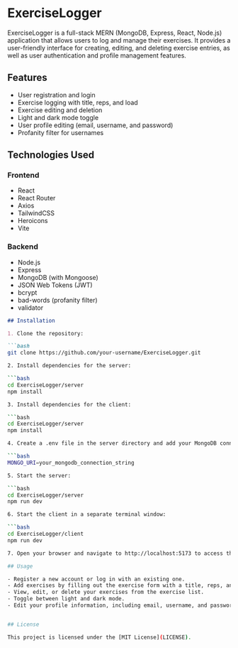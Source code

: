 # ExerciseLogger

ExerciseLogger is a full-stack MERN (MongoDB, Express, React, Node.js) application that allows users to log and manage their exercises. It provides a user-friendly interface for creating, editing, and deleting exercise entries, as well as user authentication and profile management features.

## Features

- User registration and login
- Exercise logging with title, reps, and load
- Exercise editing and deletion
- Light and dark mode toggle
- User profile editing (email, username, and password)
- Profanity filter for usernames

## Technologies Used

### Frontend

- React
- React Router
- Axios
- TailwindCSS
- Heroicons
- Vite

### Backend

- Node.js
- Express
- MongoDB (with Mongoose)
- JSON Web Tokens (JWT)
- bcrypt
- bad-words (profanity filter)
- validator

```markdown
## Installation

1. Clone the repository:

```bash
git clone https://github.com/your-username/ExerciseLogger.git

2. Install dependencies for the server:

```bash
cd ExerciseLogger/server
npm install

3. Install dependencies for the client:

```bash
cd ExerciseLogger/server
npm install

4. Create a .env file in the server directory and add your MongoDB connection string:

```bash
MONGO_URI=your_mongodb_connection_string

5. Start the server:

```bash
cd ExerciseLogger/server
npm run dev

6. Start the client in a separate terminal window:

```bash
cd ExerciseLogger/client
npm run dev

7. Open your browser and navigate to http://localhost:5173 to access the application.

## Usage

- Register a new account or log in with an existing one.
- Add exercises by filling out the exercise form with a title, reps, and load.
- View, edit, or delete your exercises from the exercise list.
- Toggle between light and dark mode.
- Edit your profile information, including email, username, and password.


## License

This project is licensed under the [MIT License](LICENSE).
